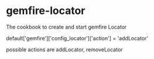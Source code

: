 # gemfire-locator

The cookbook to create and start gemfire Locator

default['gemfire']['config_locator']['action'] = 'addLocator'

possible actions are addLocator, removeLocator
